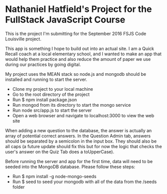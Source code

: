 # Nathaniel Hatfield's Project for the FullStack JavaScript Course

This is the project I'm submitting for the September 2016 FSJS Code Louisville project.

This app is something I hope to build out into an actual site.  I am a Quick Recall coach at a local elementary school, and I wanted to make an app that would help them practice and also reduce the amount of paper we use during our practices by going digital.

My project uses the MEAN stack so node.js and mongodb should be installed and running to start the server.

* Clone my project to your local machine
* Go to the root directory of the project
* Run $ npm install package.json
* Run mongod from its directory to start the mongo service
* Run node src/app.js to start the server
* Open a web browser and navigate to localhost:3000 to view the web site

When adding a new question to the database, the answer is actually an array of potential correct answers.  In the Question Admin tab, answers should be separated by a semicolon in the input box.  They should also be all caps (a future update should fix this but for now the logic that checks the user's answer on the Quiz Tab does a toUpperCase).

Before running the server and app for the first time, data will need to be seeded into the MongoDB database.  Please follow these steps:

* Run $ npm install -g node-mongo-seeds
* Run $ seed to seed your mongodb with all of the data from the /seeds folder
